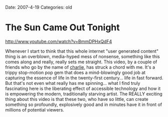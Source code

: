 Date: 2007-4-19
Categories: old

# The Sun Came Out Tonight

http://www.youtube.com/watch?v=BmmDPHxQdF4


Whenever I start to think that this whole internet "user generated content" thing is an overblown, media-hyped mess of nonsense, something like this comes along and really, really sets me straight.  This video, by a couple of friends who go by the name of <a href="http://fuzzontheapple.com">charlie</a>, has struck a chord with me.  It's a trippy stop-motion pop gem that does a mind-blowingly good job at capturing the essence of life in the twenty-first century... life in fast forward.  But that's not even what really has me spinning... what I find truly fascinating here is the liberating effect of accessible technology and how it is empowering the modern, traditionally starving artist.  The REALLY exciting thing about this video is that these two, who have so little, can create something so profoundly, explosively good and in minutes have it in front of millions of potential viewers.
